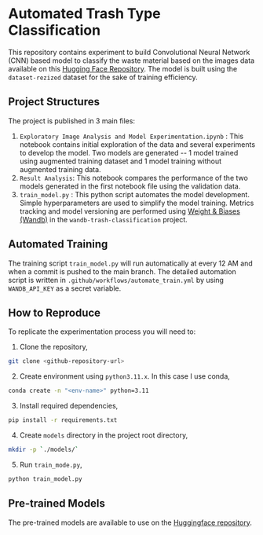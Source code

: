# Automated Trash Type Classification
This repository contains experiment to build Convolutional Neural Network (CNN) based model to classify the waste material based on the images data available on this [Hugging Face Repository](https://huggingface.co/datasets/garythung/trashnet). The model is built using the `dataset-rezized` dataset for the sake of training efficiency.

## Project Structures
The project is published in 3 main files:
1. `Exploratory Image Analysis and Model Experimentation.ipynb` : This notebook contains initial exploration of the data and several experiments to develop the model. Two models are generated -- 1 model trained using augmented training dataset and 1 model training without augmented training data.
2. `Result Analysis`: This notebook compares the performance of the two models generated in the first notebook file using the validation data.
3. `train_model.py` : This python script automates the model development. Simple hyperparameters are used to simplify the model training. Metrics tracking and model versioning are performed using [Weight & Biases (Wandb)](https://wandb.ai/adamata-selection/wandb-trash-classification?nw=nwuseradvendiodesandros1) in the `wandb-trash-classification` project.

## Automated Training
The training script `train_model.py` will run automatically at every 12 AM and when a commit is pushed to the main branch. The detailed automation script is written in `.github/workflows/automate_train.yml` by using `WANDB_API_KEY` as a secret variable.

## How to Reproduce
To replicate the experimentation process you will need to:
1. Clone the repository,
```bash
git clone <github-repository-url>
```
2. Create environment using `python3.11.x`. In this case I use conda,
```bash
conda create -n "<env-name>" python=3.11
```
3. Install required dependencies,
```bash
pip install -r requirements.txt
```
4. Create `models` directory in the project root directory,
```bash
mkdir -p `./models/`
```
5. Run `train_mode.py`,
```bash
python train_model.py
```

## Pre-trained Models
The pre-trained models are available to use on the [Huggingface repository](https://huggingface.co/diozhug/tensorflow-trash-classification).